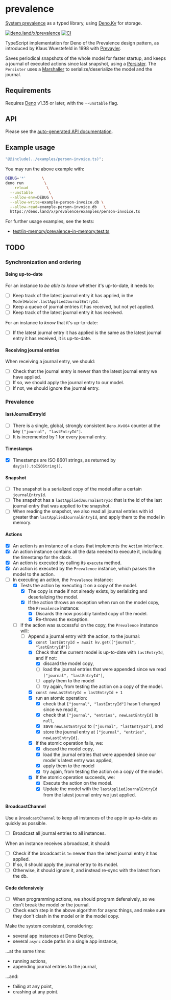 # prevalence

[System prevalence](https://en.wikipedia.org/wiki/System_prevalence) as a typed
library, using [Deno.Kv](https://deno.com/kv) for storage.

[![deno.land/x/prevalence](https://shield.deno.dev/x/prevalence)](https://deno.land/x/prevalence)
[![CI](https://github.com/hugojosefson/deno-prevalence/actions/workflows/ci.yaml/badge.svg)](https://github.com/hugojosefson/deno-prevalence/actions/workflows/ci.yaml)

TypeScript implementation for Deno of the Prevalence design pattern, as
introduced by Klaus Wuestefeld in 1998 with [Prevayler](https://prevayler.org/).

Saves periodical snapshots of the whole model for faster startup, and keeps a
journal of executed actions since last snapshot, using a
[Persister](https://deno.land/x/prevalence/mod.ts?s=Persister). The `Persister`
uses a [Marshaller](https://deno.land/x/prevalence/mod.ts?s=Marshaller) to
serialize/deserialize the model and the journal.

## Requirements

Requires [Deno](https://deno.land/) v1.35 or later, with the `--unstable` flag.

## API

Please see the
[auto-generated API documentation](https://deno.land/x/prevalence?doc).

## Example usage

```typescript
"@@include(../examples/person-invoice.ts)";
```

You may run the above example with:

```sh
DEBUG='*'       \
deno run         \
  --reload        \
  --unstable       \
  --allow-env=DEBUG \
  --allow-write=example-person-invoice.db \
  --allow-read=example-person-invoice.db   \
  https://deno.land/x/prevalence/examples/person-invoice.ts
```

For further usage examples, see the tests:

- [test/in-memory/prevalence-in-memory.test.ts](test/in-memory/prevalence-in-memory.test.ts)

## TODO

### Synchronization and ordering

#### Being up-to-date

For an instance to _be able to know_ whether it's up-to-date, it needs to:

- [ ] Keep track of the latest journal entry it has applied, in the
      `ModelHolder.lastAppliedJournalEntryId`.
- [ ] Keep a queue of journal entries it has received, but not yet applied.
- [ ] Keep track of the latest journal entry it has received.

For an instance to _know_ that it's up-to-date:

- [ ] If the latest journal entry it has applied is the same as the latest
      journal entry it has received, it is up-to-date.

#### Receiving journal entries

When receiving a journal entry, we should:

- [ ] Check that the journal entry is newer than the latest journal entry we
      have applied.
- [ ] If so, we should apply the journal entry to our model.
- [ ] If not, we should ignore the journal entry.

### Prevalence

#### lastJournalEntryId

- [ ] There is a single, global, strongly consistent `Deno.KvU64` counter at the
      key `["journal", "lastEntryId"]`.
- [ ] It is incremented by 1 for every journal entry.

#### Timestamps

- [x] Timestamps are ISO 8601 strings, as returned by `dayjs().toISOString()`.

#### Snapshot

- [ ] The snapshot is a serialized copy of the model after a certain
      `journalEntryId`.
- [ ] The snapshot has a `lastAppliedJournalEntryId` that is the id of the last
      journal entry that was applied to the snapshot.
- [ ] When reading the snapshot, we also read all journal entries with id
      greater than `lastAppliedJournalEntryId`, and apply them to the model in
      memory.

#### Actions

- [x] An action is an instance of a class that implements the `Action`
      interface.
- [x] An action instance contains all the data needed to execute it, including
      the timestamp for the clock.
- [x] An action is executed by calling its `execute` method.
- [x] An action is executed by the `Prevalence` instance, which passes the model
      to the action.
- [ ] In executing an action, the `Prevalence` instance:
  - [x] Tests the action by executing it on a copy of the model.
    - [x] The copy is made if not already exists, by serializing and
          deserializing the model.
    - [x] If the action throws an exception when run on the model copy, the
          `Prevalence` instance:
      - [x] Discards the now possibly tainted copy of the model.
      - [x] Re-throws the exception.
  - [ ] If the action was successful on the copy, the `Prevalence` instance
        will:
    - [ ] Append a journal entry with the action, to the journal:
      - [x] `const lastEntryId = await kv.get(["journal", "lastEntryId"])`
      - [x] Check that the current model is up-to-date with `lastEntryId`, and
            if not:
        - [x] discard the model copy,
        - [ ] load the journal entries that were appended since we read
              `["journal", "lastEntryId"]`,
        - [ ] apply them to the model
        - [ ] try again, from testing the action on a copy of the model.
      - [x] `const newLastEntryId = lastEntryId + 1`
      - [x] run an atomic operation:
        - [x] check that `["journal", "lastEntryId"]` hasn't changed since we
              read it,
        - [x] check that `["journal", "entries", newLastEntryId]` is `null`,
        - [x] save `newLastEntryId` to `["journal", "lastEntryId"]`, and
        - [x] store the journal entry at
              `["journal", "entries", newLastEntryId]`.
      - [x] If the atomic operation fails, we:
        - [x] discard the model copy,
        - [x] load the journal entries that were appended since our model's
              latest entry was applied,
        - [x] apply them to the model
        - [x] try again, from testing the action on a copy of the model.
      - [x] If the atomic operation succeeds, we:
        - [x] Execute the action on the model.
        - [x] Update the model with the `lastAppliedJournalEntryId` from the
              latest journal entry we just applied.

#### BroadcastChannel

Use a `BroadcastChannel` to keep all instances of the app in up-to-date as
quickly as possible.

- [ ] Broadcast all journal entries to all instances.

When an instance receives a broadcast, it should:

- [ ] Check if the broadcast is `1n` newer than the latest journal entry it has
      applied.
- [ ] If so, it should apply the journal entry to its model.
- [ ] Otherwise, it should ignore it, and instead re-sync with the latest from
      the db.

#### Code defensively

- [ ] When programming actions, we should program defensively, so we don't break
      the model or the journal.
- [ ] Check each step in the above algorithm for async things, and make sure
      they don't clash in the model or in the model copy.

Make the system consistent, considering:

- several app instances at Deno Deploy,
- several `async` code paths in a single app instance,

...at the same time:

- running actions,
- appending journal entries to the journal,

...and:

- failing at any point,
- crashing at any point.
